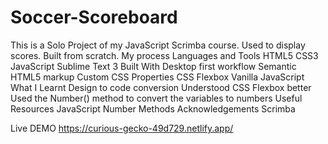 # Soccer-Scoreboard
This is a Solo Project of my JavaScript Scrimba course. Used to display scores. Built from scratch.
My process
Languages and Tools
HTML5
CSS3
JavaScript
Sublime Text 3
Built With
Desktop first workflow
Semantic HTML5 markup
Custom CSS Properties
CSS Flexbox
Vanilla JavaScript
What I Learnt
Design to code conversion
Understood CSS Flexbox better
Used the Number() method to convert the variables to numbers
Useful Resources
JavaScript Number Methods
Acknowledgements
Scrimba

Live DEMO https://curious-gecko-49d729.netlify.app/

